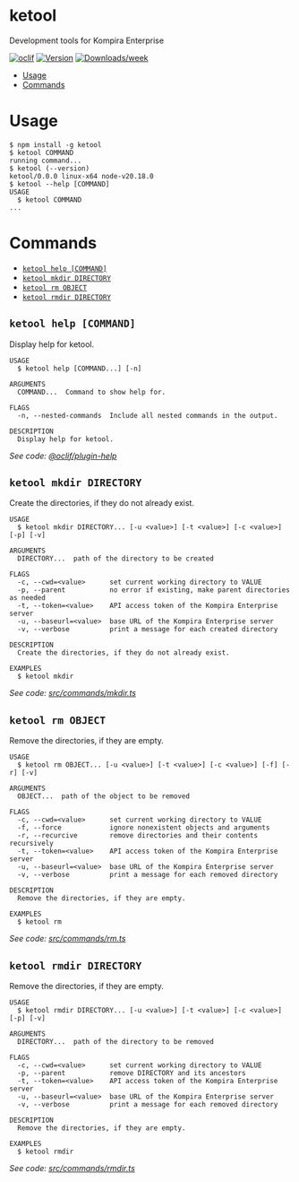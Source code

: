 ketool
=================

Development tools for Kompira Enterprise


[![oclif](https://img.shields.io/badge/cli-oclif-brightgreen.svg)](https://oclif.io)
[![Version](https://img.shields.io/npm/v/ketool.svg)](https://npmjs.org/package/ketool)
[![Downloads/week](https://img.shields.io/npm/dw/ketool.svg)](https://npmjs.org/package/ketool)


<!-- toc -->
* [Usage](#usage)
* [Commands](#commands)
<!-- tocstop -->
# Usage
<!-- usage -->
```sh-session
$ npm install -g ketool
$ ketool COMMAND
running command...
$ ketool (--version)
ketool/0.0.0 linux-x64 node-v20.18.0
$ ketool --help [COMMAND]
USAGE
  $ ketool COMMAND
...
```
<!-- usagestop -->
# Commands
<!-- commands -->
* [`ketool help [COMMAND]`](#ketool-help-command)
* [`ketool mkdir DIRECTORY`](#ketool-mkdir-directory)
* [`ketool rm OBJECT`](#ketool-rm-object)
* [`ketool rmdir DIRECTORY`](#ketool-rmdir-directory)

## `ketool help [COMMAND]`

Display help for ketool.

```
USAGE
  $ ketool help [COMMAND...] [-n]

ARGUMENTS
  COMMAND...  Command to show help for.

FLAGS
  -n, --nested-commands  Include all nested commands in the output.

DESCRIPTION
  Display help for ketool.
```

_See code: [@oclif/plugin-help](https://github.com/oclif/plugin-help/blob/v6.2.15/src/commands/help.ts)_

## `ketool mkdir DIRECTORY`

Create the directories, if they do not already exist.

```
USAGE
  $ ketool mkdir DIRECTORY... [-u <value>] [-t <value>] [-c <value>] [-p] [-v]

ARGUMENTS
  DIRECTORY...  path of the directory to be created

FLAGS
  -c, --cwd=<value>      set current working directory to VALUE
  -p, --parent           no error if existing, make parent directories as needed
  -t, --token=<value>    API access token of the Kompira Enterprise server
  -u, --baseurl=<value>  base URL of the Kompira Enterprise server
  -v, --verbose          print a message for each created directory

DESCRIPTION
  Create the directories, if they do not already exist.

EXAMPLES
  $ ketool mkdir
```

_See code: [src/commands/mkdir.ts](https://github.com/fixpoint/ketool/blob/v0.0.0/src/commands/mkdir.ts)_

## `ketool rm OBJECT`

Remove the directories, if they are empty.

```
USAGE
  $ ketool rm OBJECT... [-u <value>] [-t <value>] [-c <value>] [-f] [-r] [-v]

ARGUMENTS
  OBJECT...  path of the object to be removed

FLAGS
  -c, --cwd=<value>      set current working directory to VALUE
  -f, --force            ignore nonexistent objects and arguments
  -r, --recurcive        remove directories and their contents recursively
  -t, --token=<value>    API access token of the Kompira Enterprise server
  -u, --baseurl=<value>  base URL of the Kompira Enterprise server
  -v, --verbose          print a message for each removed directory

DESCRIPTION
  Remove the directories, if they are empty.

EXAMPLES
  $ ketool rm
```

_See code: [src/commands/rm.ts](https://github.com/fixpoint/ketool/blob/v0.0.0/src/commands/rm.ts)_

## `ketool rmdir DIRECTORY`

Remove the directories, if they are empty.

```
USAGE
  $ ketool rmdir DIRECTORY... [-u <value>] [-t <value>] [-c <value>] [-p] [-v]

ARGUMENTS
  DIRECTORY...  path of the directory to be removed

FLAGS
  -c, --cwd=<value>      set current working directory to VALUE
  -p, --parent           remove DIRECTORY and its ancestors
  -t, --token=<value>    API access token of the Kompira Enterprise server
  -u, --baseurl=<value>  base URL of the Kompira Enterprise server
  -v, --verbose          print a message for each removed directory

DESCRIPTION
  Remove the directories, if they are empty.

EXAMPLES
  $ ketool rmdir
```

_See code: [src/commands/rmdir.ts](https://github.com/fixpoint/ketool/blob/v0.0.0/src/commands/rmdir.ts)_
<!-- commandsstop -->
